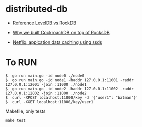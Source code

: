 # distributed-db

- [Reference LevelDB vs RockDB](https://medium.com/walmartglobaltech/https-medium-com-kharekartik-rocksdb-and-embedded-databases-1a0f8e6ea74f)

- [Why we built CockroachDB on top of RocksDB](https://www.cockroachlabs.com/blog/cockroachdb-on-rocksd/)

- [Netflix, applcation data caching using ssds](https://netflixtechblog.com/application-data-caching-using-ssds-5bf25df851ef)

# To RUN

```
$  go run main.go -id node0 ./node0
$  go run main.go -id node1 -haddr 127.0.0.1:11001 -raddr 127.0.0.1:12001 -join :11000 ./node1
$  go run main.go -id node2 -haddr 127.0.0.1:11002 -raddr 127.0.0.1:12002 -join :11000 ./node2
$  curl -XPOST localhost:11000/key -d '{"user1": "batman"}'
$  curl -XGET localhost:11000/key/user1
```

Makefile, only tests

```
make test
```
